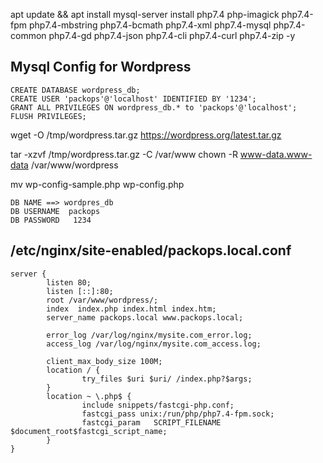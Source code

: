 apt update && apt install mysql-server install php7.4 php-imagick php7.4-fpm php7.4-mbstring php7.4-bcmath php7.4-xml php7.4-mysql  php7.4-common php7.4-gd php7.4-json php7.4-cli php7.4-curl php7.4-zip -y


##  Mysql Config for Wordpress 
```
CREATE DATABASE wordpress_db;
CREATE USER 'packops'@'localhost' IDENTIFIED BY '1234';
GRANT ALL PRIVILEGES ON wordpress_db.* to 'packops'@'localhost';
FLUSH PRIVILEGES;
```


wget -O /tmp/wordpress.tar.gz https://wordpress.org/latest.tar.gz


tar -xzvf /tmp/wordpress.tar.gz -C /var/www
chown -R www-data.www-data /var/www/wordpress


mv wp-config-sample.php wp-config.php

```
DB NAME ==> wordpres_db
DB USERNAME  packops
DB PASSWORD   1234
```

## /etc/nginx/site-enabled/packops.local.conf

```
server {
        listen 80;
        listen [::]:80;
        root /var/www/wordpress/;
        index  index.php index.html index.htm;
        server_name packops.local www.packops.local;

        error_log /var/log/nginx/mysite.com_error.log;
        access_log /var/log/nginx/mysite.com_access.log;

        client_max_body_size 100M;
        location / {
                try_files $uri $uri/ /index.php?$args;
        }
        location ~ \.php$ {
                include snippets/fastcgi-php.conf;
                fastcgi_pass unix:/run/php/php7.4-fpm.sock;
                fastcgi_param   SCRIPT_FILENAME $document_root$fastcgi_script_name;
        }
}


```
